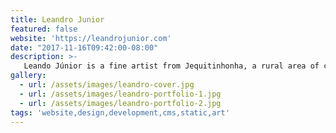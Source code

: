 ```yaml
---
title: Leandro Junior
featured: false
website: 'https://leandrojunior.com'
date: "2017-11-16T09:42:00-08:00"
description: >-
   Leando Júnior is a fine artist from Jequitinhonha, a rural area of central Brazil. This project involved the creation of a new website to showcase his work. This website uses Jekyll as a static site generator and is presented in English and Portuguese. 
gallery:
  - url: /assets/images/leandro-cover.jpg
  - url: /assets/images/leandro-portfolio-1.jpg
  - url: /assets/images/leandro-portfolio-2.jpg
tags: 'website,design,development,cms,static,art'
---
```


